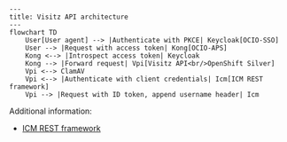 ```mermaid
---
title: Visitz API architecture
---
flowchart TD
    User[User agent] --> |Authenticate with PKCE| Keycloak[OCIO-SSO]
    User --> |Request with access token| Kong[OCIO-APS]
    Kong <--> |Introspect access token| Keycloak
    Kong --> |Forward request| Vpi[Visitz API<br/>OpenShift Silver]
    Vpi <--> ClamAV
    Vpi <--> |Authenticate with client credentials| Icm[ICM REST framework]
    Vpi --> |Request with ID token, append username header| Icm
```

Additional information:

- [ICM REST framework](https://dev.azure.com/bc-icm/SiebelCRM%20Lab/_wiki/wikis/SiebelCRM-Lab.wiki/575/Siebel-Application-Client-ID-(Service-Account)-Operation-for-DATA-API)
